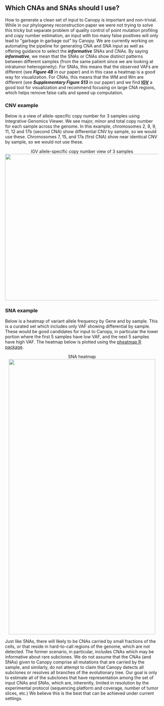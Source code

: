 ## **Which CNAs and SNAs should I use?**

  How to generate a clean set of input to Canopy is important and non-trivial. While in our phylogeney reconstruction paper we were not trying to solve this tricky but separate problem of quality control of point mutation profiling and copy number estimation, an input with too many false positives will only lead to "garbage in garbage out" by Canopy. We are currently working on automating the pipeline for generating CNA and SNA input as well as offering guidance to select the ***informative*** SNAs and CNAs. By saying ***informative***, we mean that the SNAs or CNAs show distinct patterns between different samples (from the same patient since we are looking at intratumor heterogeneity). For SNAs, this means that the observed VAFs are different (see __*Figure 4B*__ in our paper) and in this case a heatmap is a good way for visualization. For CNAs, this means that the WM and Wm are different (see __*Supplementary Figure S13*__ in our paper) and we find **[IGV](http://software.broadinstitute.org/software/igv/)** a good tool for visualization and recommend focusing on large CNA regions, which helps remove false calls and speed up computation.

### CNV example
Below is a view of allele-specific copy number for 3 samples using Integrative Genomics Viewer.  We see major, minor and total copy number for each sample across the genome.   In this example, chromosomes 2, 8, 9, 11, 12 and 17b (second CNA) show differential CNV by sample, so we would use these.  Chromosomes 7, 15, and 17a (first CNA) show near identical CNV by sample, so we would not use these.
  <p align="center">
  IGV allele-specific copy number view of 3 samples
  <img src='https://github.com/yuchaojiang/MARATHON/blob/master/instruction/igvCNA.png' width='994' height='479'>
  </p>

### SNA example
Below is a heatmap of variant allele frequency by Gene and by sample.  This is a curated set which includes only VAF showing differential by sample.  These would be good candidates for input to Canopy, in particular the lower portion where the first 5 samples have low VAF, and the next 5 samples have high VAF.  The heatmap below is plotted using the [pheatmap R package](https://CRAN.R-project.org/package=pheatmap).
<p align="center">
SNA heatmap </br>
  <img src='https://github.com/yuchaojiang/MARATHON/blob/master/instruction/snaHeatmap.png' width='480' height='900'>
</p>

  Just like SNAs, there will likely to be CNAs carried by small fractions of the cells, or that reside in hard-to-call regions of the genome, which are not detected. The former scenario, in particular, includes CNAs which may be informative about rare subclones. We do not assume that the CNAs (and SNAs) given to Canopy comprise all mutations that are carried by the sample, and similarly, do not attempt to claim that Canopy detects all subclones or resolves all branches of the evolutionary tree. Our goal is only to estimate all of the subclones that have representation among the set of input CNAs and SNAs, which are, inherently, limited in resolution by the experimental protocol (sequencing platform and coverage, number of tumor slices, etc.) We believe this is the best that can be achieved under current settings.
